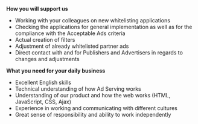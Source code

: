 <? include jobs/header ?>

**How you will support us**

- Working with your colleagues on new whitelisting applications
- Checking the applications for general implementation as well as for the compliance with the Acceptable Ads criteria
- Actual creation of filters
- Adjustment of already whitelisted partner ads  
- Direct contact with and for Publishers and Advertisers in regards to changes and adjustments

**What you need for your daily business**

- Excellent English skills
- Technical understanding of how Ad Serving works
- Understanding of our product and how the web works (HTML, JavaScript, CSS, Ajax)
- Experience in working and communicating with different cultures
- Great sense of responsibility and ability to work independently

<? include jobs/footer ?>
